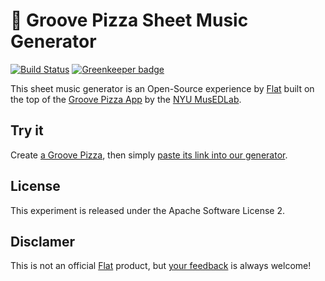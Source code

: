 # 🍕 Groove Pizza Sheet Music Generator

[![Build Status](https://travis-ci.org/FlatIO/experiment-groovepizza.svg?branch=master)](https://travis-ci.org/FlatIO/experiment-groovepizza)
[![Greenkeeper badge](https://badges.greenkeeper.io/FlatIO/experiment-groovepizza.svg?token=d67c40d41f598c6611e0e82d083a8cb29767f017b97a9e38094164de09ca15ac&ts=1493570667520)](https://greenkeeper.io/)

This sheet music generator is an Open-Source experience by [Flat](https://flat.io)
built on the top of the [Groove Pizza App](https://apps.musedlab.org/groovepizza) by the [NYU MusEDLab](https://musedlab.org/).

## Try it

Create [a Groove Pizza](https://apps.musedlab.org/groovepizza), then simply [paste its link into our generator](https://flatio.github.io/experiment-groovepizza).

## License

This experiment is released under the Apache Software License 2.

## Disclamer

This is not an official [Flat](https://flat.io) product, but [your feedback](mailto:hello@flat.io) is always welcome!
